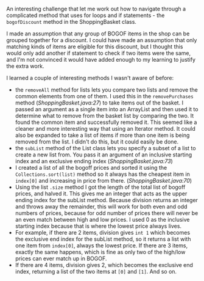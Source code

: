 An interesting challenge that let me work out how to navigate through a complicated method that uses for loops and if statements - the `bogofDiscount` method in the ShoppingBasket class.

I made an assumption that any group of BOGOF items in the shop can be grouped together for a discount. I could have made an assumption that only matching kinds of items are eligible for this discount, but I thought this would only add another if statement to check if two items were the same, and I'm not convinced it would have added enough to my learning to justify the extra work.

I learned a couple of interesting methods I wasn't aware of before:

* the `removeAll` method for lists lets you compare two lists and remove the common elements from one of them. I used this in the `removePurchases` method (*ShoppingBasket.java:27*) to take items out of the basket. I passed an argument as a single item into an ArrayList and then used it to determine what to remove from the basket list by comparing the two. It found the common item and successfully removed it. This seemed like a cleaner and more interesting way that using an Iterator method. It could also be expanded to take a list of items if more than one item is being removed from the list. I didn't do this, but it could easily be done.
* the `subList` method of the List class lets you specify a subset of a list to create a new list from. You pass it an argument of an inclusive starting index and an exclusive ending index (*ShoppingBasket.java:73*)
 * I created a list of all the bogoff prices and sorted it using the `Collections.sort(list)` method so it always has the cheapest item in `index[0]` and increasing in price from there. (*ShoppingBasket.java:70*)
 * Using the list `.size` method I got the length of the total list of bogoff prices, and halved it. This gives me an integer that acts as the upper ending index for the subList method. Because division returns an integer and throws away the remainder, this will work for both even and odd numbers of prices, because for odd number of prices there will never be an even match between high and low prices. I used 0 as the inclusive starting index because that is where the lowest price always lives.
 * For example, if there are 2 items, division gives `int 1` which becomes the exclusive end index for the subList method, so it returns a list with one item from `index[0]`, always the lowest price. If there are 3 items, exactly the same happens, which is fine as only two of the high/low prices can ever match up in BOGOF.
 * If there are 4 items, division gives 2, which becomes the exclusive end index, returning a list of the two items at `[0]` and `[1]`. And so on. 
